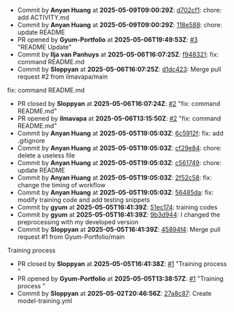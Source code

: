 - Commit by **Anyan Huang** at **2025-05-09T09:00:29Z**: [d702cf1](https://github.com/remla2025-team16/app/commit/d702cf139b5927785071e9a5c17cb24fad693c73): chore: add ACTIVITY.md
- Commit by **Anyan Huang** at **2025-05-09T09:00:29Z**: [118e588](https://github.com/remla2025-team16/app/commit/118e5886fc806c32fbe1280d7a811bc2c8f1df41): chore: update README
- PR opened by **Gyum-Portfolio** at **2025-05-06T19:49:53Z**: [#3](https://github.com/remla2025-team16/model-training/pull/3) "README Update"
- Commit by **Ilja van Panhuys** at **2025-05-06T16:07:25Z**: [f948321](https://github.com/remla2025-team16/app/commit/f948321416a5b670b9de582a34f005d529c5ee66): fix: command README.md
- Commit by **Sloppyan** at **2025-05-06T16:07:25Z**: [d1dc423](https://github.com/remla2025-team16/app/commit/d1dc423e0002e51ada6da2c96b43dfce08964262): Merge pull request #2 from ilmavapa/main

fix: command README.md
- PR closed by **Sloppyan** at **2025-05-06T16:07:24Z**: [#2](https://github.com/remla2025-team16/model-training/pull/2) "fix: command README.md"
- PR opened by **ilmavapa** at **2025-05-06T13:15:50Z**: [#2](https://github.com/remla2025-team16/model-training/pull/2) "fix: command README.md"
- Commit by **Anyan Huang** at **2025-05-05T19:05:03Z**: [6c5912f](https://github.com/remla2025-team16/app/commit/6c5912f42589e93d7b7f9b19fe049d63238d3827): fix: add .gitignore
- Commit by **Anyan Huang** at **2025-05-05T19:05:03Z**: [cf29e84](https://github.com/remla2025-team16/app/commit/cf29e84850cbb2372d5732aa5c2cf725fa0e928d): chore: delete a useless file
- Commit by **Anyan Huang** at **2025-05-05T19:05:03Z**: [c561749](https://github.com/remla2025-team16/app/commit/c56174954c3dff3b0efc04d79b4c5d6d5c02af1e): chore: update README
- Commit by **Anyan Huang** at **2025-05-05T19:05:03Z**: [2f52c58](https://github.com/remla2025-team16/app/commit/2f52c58904c5ce9252777a340f1e6dcd97a4aaa6): fix: change the timing of workflow
- Commit by **Anyan Huang** at **2025-05-05T19:05:03Z**: [56485da](https://github.com/remla2025-team16/app/commit/56485da67f1db000c8a6fe66c613877b40fa3680): fix: modify training code and add testing snippets
- Commit by **gyum** at **2025-05-05T16:41:39Z**: [51ec174](https://github.com/remla2025-team16/app/commit/51ec174b0ee7894c53fd9f9ab6cd5bb59085d5d3): training codes
- Commit by **gyum** at **2025-05-05T16:41:39Z**: [9b3d944](https://github.com/remla2025-team16/app/commit/9b3d9446bb1efd76e0fbd3ac1330f0623d692c3b): I changed the preprocessing with my developed version
- Commit by **Sloppyan** at **2025-05-05T16:41:39Z**: [45894f4](https://github.com/remla2025-team16/app/commit/45894f488bbc7d0c517c90fd8c2d0d13647b25c2): Merge pull request #1 from Gyum-Portfolio/main

Training process
- PR closed by **Sloppyan** at **2025-05-05T16:41:38Z**: [#1](https://github.com/remla2025-team16/model-training/pull/1) "Training process "
- PR opened by **Gyum-Portfolio** at **2025-05-05T13:38:57Z**: [#1](https://github.com/remla2025-team16/model-training/pull/1) "Training process "
- Commit by **Sloppyan** at **2025-05-02T20:46:56Z**: [27a8c87](https://github.com/remla2025-team16/app/commit/27a8c877f258e6b1714c88b8cb8b2ecf2264e83a): Create model-training.yml
